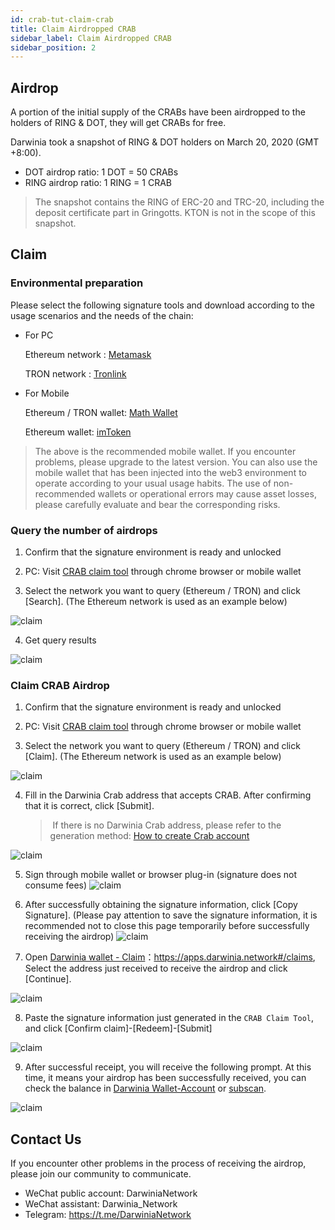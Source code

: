 ```yaml
---
id: crab-tut-claim-crab
title: Claim Airdropped CRAB
sidebar_label: Claim Airdropped CRAB
sidebar_position: 2
---
```


## Airdrop

A portion of the initial supply of the CRABs have been airdropped to the holders of RING & DOT, they will get CRABs for free.

Darwinia took a snapshot of RING & DOT holders on March 20, 2020 (GMT +8:00).

- DOT airdrop ratio: 1 DOT = 50 CRABs
- RING airdrop ratio: 1 RING = 1 CRAB

> The snapshot contains the RING of ERC-20 and TRC-20, including the deposit certificate part in Gringotts. KTON is not in the scope of this snapshot.

## Claim

### Environmental preparation

Please select the following signature tools and download according to the usage scenarios and the needs of the chain:

- For PC 

    Ethereum network : [Metamask](https://metamask.io/)

    TRON network : [Tronlink](https://www.tronlink.org/)

- For Mobile

    Ethereum / TRON wallet: [Math Wallet](http://www.mathwallet.org/)
    
    Ethereum wallet: [imToken](https://token.im/)

> The above is the recommended mobile wallet. If you encounter problems, please upgrade to the latest version. You can also use the mobile wallet that has been injected into the web3 environment to operate according to your usual usage habits. The use of non-recommended wallets or operational errors may cause asset losses, please carefully evaluate and bear the corresponding risks.

### Query the number of airdrops

1. Confirm that the signature environment is ready and unlocked

2. PC: Visit [CRAB claim tool](http://claim.darwinia.network/) through chrome browser or mobile wallet

3. Select the network you want to query (Ethereum / TRON) and click [Search]. (The Ethereum network is used as an example below)

![claim](../assets/tut/claim-airdropped-crab/1.png)

4. Get query results

![claim](../assets/tut/claim-airdropped-crab/2.png)

### Claim CRAB Airdrop

1. Confirm that the signature environment is ready and unlocked

2. PC: Visit [CRAB claim tool](http://claim.darwinia.network/) through chrome browser or mobile wallet

3. Select the network you want to query (Ethereum / TRON) and click [Claim]. (The Ethereum network is used as an example below)

![claim](../assets/tut/claim-airdropped-crab/3.png)

4. Fill in the Darwinia Crab address that accepts CRAB. After confirming that it is correct, click [Submit].

    >️ If there is no Darwinia Crab address, please refer to the generation method: [How to create Crab account](crab-tut-create-account)

![claim](../assets/tut/claim-airdropped-crab/4.png)

5. Sign through mobile wallet or browser plug-in (signature does not consume fees)
![claim](../assets/tut/claim-airdropped-crab/5.png)

6. After successfully obtaining the signature information, click [Copy Signature]. (Please pay attention to save the signature information, it is recommended not to close this page temporarily before successfully receiving the airdrop)
![claim](../assets/tut/claim-airdropped-crab/6.png)

7. Open [Darwinia wallet - Claim](https://apps.darwinia.network#/claims)：<https://apps.darwinia.network#/claims>, Select the address just received to receive the airdrop and click [Continue].

![claim](../assets/tut/claim-airdropped-crab/8.png)

8. Paste the signature information just generated in the `CRAB Claim Tool`, and click [Confirm claim]-[Redeem]-[Submit]

![claim](../assets/tut/claim-airdropped-crab/7.png)

9. After successful receipt, you will receive the following prompt. At this time, it means your airdrop has been successfully received, you can check the balance in [Darwinia Wallet-Account](https://apps.darwinia.network#/accounts) or [subscan](https://crab.subscan.io/).

![claim](../assets/tut/claim-airdropped-crab/9.png)

## Contact Us

If you encounter other problems in the process of receiving the airdrop, please join our community to communicate.

- WeChat public account: DarwiniaNetwork    
- WeChat assistant: Darwinia_Network
- Telegram: <https://t.me/DarwiniaNetwork>
